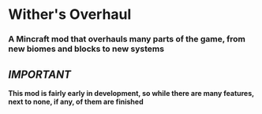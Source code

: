 # Wither's Overhaul
### A Mincraft mod that overhauls many parts of the game, from new biomes and blocks to new systems
## **_IMPORTANT_** 
**This mod is fairly early in development, so while there are many features, next to none, if any, of them are finished**
